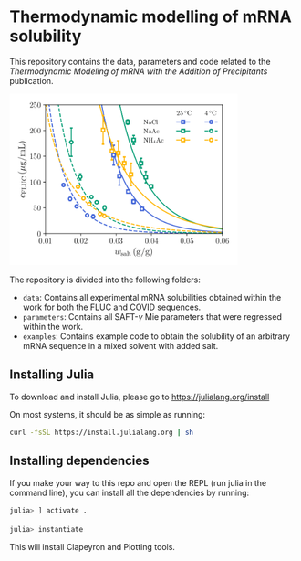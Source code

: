 # Thermodynamic modelling of mRNA solubility
This repository contains the data, parameters and code related to the _Thermodynamic Modeling of mRNA with the Addition of Precipitants_ publication. 

<img src="/assets/solubility_fluc_water_salts.png" alt="mRNA_solubility" width="400"/>

The repository is divided into the following folders:
* `data`: Contains all experimental mRNA solubilities obtained within the work for both the FLUC and COVID sequences.
* `parameters`: Contains all SAFT-$\gamma$ Mie parameters that were regressed within the work.
* `examples`: Contains example code to obtain the solubility of an arbitrary mRNA sequence in a mixed solvent with added salt.

## Installing Julia

To download and install Julia, please go to
https://julialang.org/install

On most systems, it should be as simple as running:
```bash
curl -fsSL https://install.julialang.org | sh
```

## Installing dependencies
If you make your way to this repo and open the REPL (run julia in the command line), you can install all the dependencies by running:
```julia
julia> ] activate .

julia> instantiate
```
This will install Clapeyron and Plotting tools.